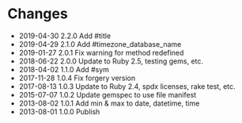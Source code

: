 # Changes

* 2019-04-30 2.2.0 Add #title
* 2019-04-29 2.1.0 Add #timezone_database_name
* 2019-01-27 2.0.1 Fix warning for method redefined
* 2018-06-22 2.0.0 Update to Ruby 2.5, testing gems, etc.
* 2018-04-02 1.1.0 Add #sym
* 2017-11-28 1.0.4 Fix forgery version
* 2017-08-13 1.0.3 Update to Ruby 2.4, spdx licenses, rake test, etc.
* 2015-07-07 1.0.2 Update gemspec to use file manifest
* 2013-08-02 1.0.1 Add min & max to date, datetime, time
* 2013-08-01 1.0.0 Publish
